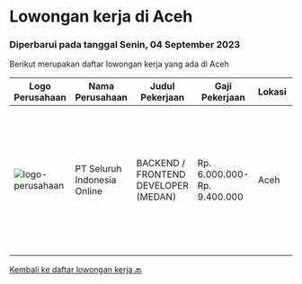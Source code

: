 
  # Lowongan kerja di Aceh

  ### Diperbarui pada tanggal Senin, 04 September 2023

  Berikut merupakan daftar lowongan kerja yang ada di Aceh

  |Logo Perusahaan | Nama Perusahaan | Judul Pekerjaan | Gaji Pekerjaan | Lokasi | Deskripsi | Tanggal diunggah | Pranala |
  | -------------- | --------------- | --------------- | --------- | --------- | -------------- | ------- | ----------- |
  |![logo-perusahaan](https://image-service-cdn.seek.com.au/c768f0670f8f8212da7de609b6af9d0b2e5134cc/ee4dce1061f3f616224767ad58cb2fc751b8d2dc)|PT Seluruh Indonesia Online|BACKEND / FRONTEND DEVELOPER (MEDAN)|Rp. 6.000.000-Rp. 9.400.000|Aceh|Memiliki pengalaman leadership sebagai Manager sebelumnya.Back End Engineer1. Memiliki pengalaman dalam membangun RESTful APIs2. Menguasai bahasa...|Sabtu, 05 Agustus 2023|https://www.jobstreet.co.id/id/job/backend-frontend-developer-medan-4428232?token=0~21f31e13-800a-461f-baf1-b7a1c9683bfc&sectionRank=1&jobId=jobstreet-id-job-4428232|


  [Kembali ke daftar lowongan kerja 🔙](../README.md#daftar-lowongan-kerja)
  